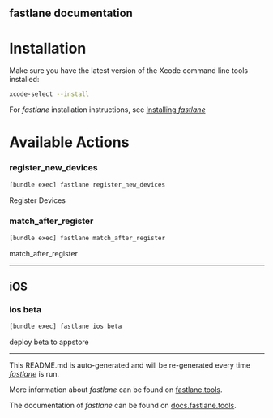 fastlane documentation
----

# Installation

Make sure you have the latest version of the Xcode command line tools installed:

```sh
xcode-select --install
```

For _fastlane_ installation instructions, see [Installing _fastlane_](https://docs.fastlane.tools/#installing-fastlane)

# Available Actions

### register_new_devices

```sh
[bundle exec] fastlane register_new_devices
```

Register Devices

### match_after_register

```sh
[bundle exec] fastlane match_after_register
```

match_after_register

----


## iOS

### ios beta

```sh
[bundle exec] fastlane ios beta
```

deploy beta to appstore

----

This README.md is auto-generated and will be re-generated every time [_fastlane_](https://fastlane.tools) is run.

More information about _fastlane_ can be found on [fastlane.tools](https://fastlane.tools).

The documentation of _fastlane_ can be found on [docs.fastlane.tools](https://docs.fastlane.tools).
